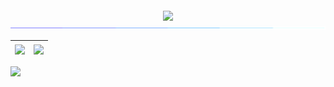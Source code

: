 <p align="center">

<img src="https://readme-typing-svg.demolab.com?font=Operator+Mono&size=37&duration=2800&pause=2000&color=7957d5&center=true&vCenter=true&width=940&height=50&lines=Hi%2C+I'm+Du-Xinyi+Welcome+to+my+Profile!" align="middle">
<img src="assets/borderseperator.gif">

| <a> <img align="center" src="https://github-readme-stats.vercel.app/api?username=du-xinyi&include_all_commits=true&show_icons=true&theme=buefy" /> </a> | <a> <img align="center" src="https://github-readme-stats.vercel.app/api/top-langs/?username=du-xinyi&layout=compact&theme=buefy" /> </a> | 
| ------------- | ------------- |

<a> <img align="center" src="https://github-readme-activity-graph.cyclic.app/graph?username=du-xinyi&title_color=7957d5&line=363636&point=ff3860&bg_color=ffffff"> </a>

</p>
